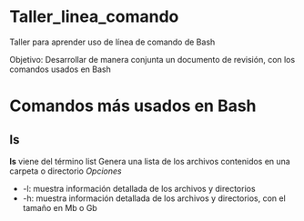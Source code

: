 # Taller_linea_comando
Taller para aprender uso de línea de comando de Bash

Objetivo: Desarrollar de manera conjunta un documento de revisión, con los comandos usados en Bash

# Comandos más usados en Bash
## ls
 
 **ls** viene del término list
 Genera una lista de los archivos contenidos en una carpeta o directorio
 *Opciones*
* -l: muestra información detallada de los archivos y directorios
* -h:  muestra información detallada de los archivos y directorios, con el tamaño en Mb o Gb
 
 
